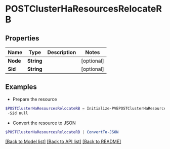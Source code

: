 # POSTClusterHaResourcesRelocateRB
## Properties

Name | Type | Description | Notes
------------ | ------------- | ------------- | -------------
**Node** | **String** |  | [optional] 
**Sid** | **String** |  | [optional] 

## Examples

- Prepare the resource
```powershell
$POSTClusterHaResourcesRelocateRB = Initialize-PVEPOSTClusterHaResourcesRelocateRB  -Node null `
 -Sid null
```

- Convert the resource to JSON
```powershell
$POSTClusterHaResourcesRelocateRB | ConvertTo-JSON
```

[[Back to Model list]](../README.md#documentation-for-models) [[Back to API list]](../README.md#documentation-for-api-endpoints) [[Back to README]](../README.md)

